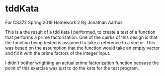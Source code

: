 # tddKata

For CS372 Spring 2019
Homework 2
By Jonathan Aarhus

This is a the result of a tdd kata I performed, to create a test of a function that performs a prime factorization.
One of the quirks of this design is that the function being tested is assumed to take a reference to a vector.
This was besed on the assumption that the function would take an empty vector and fill it with the prime 
factors of the integer input.

I didn't bother wrighting an actual prime factorization function because the point of this exercise was just to 
do the kata for the test program.
